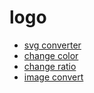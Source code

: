 # logo

- [svg converter](https://convertio.co/)
- [change color](https://onlinepngtools.com/change-png-color)
- [change ratio](https://imagy.app/image-aspect-ratio-changer/)
- [image convert](https://cloudconvert.com/png-converter)

